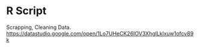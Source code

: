 # R Script
Scrapping, Cleaning Data.
https://datastudio.google.com/open/1Lo7UHeCK26IOV3XhglLklxuw1ofcv89k
